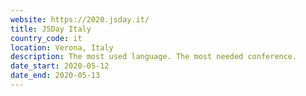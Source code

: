 ```yaml
---
website: https://2020.jsday.it/
title: JSDay Italy
country_code: it
location: Verona, Italy
description: The most used language. The most needed conference.
date_start: 2020-05-12
date_end: 2020-05-13
---
```

